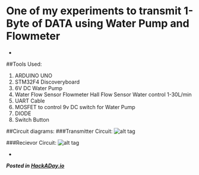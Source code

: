 # One of my experiments to transmit 1-Byte of DATA using Water Pump and Flowmeter
-
##Tools Used:
1. ARDUINO UNO
2. STM32F4 Discoveryboard
3. 6V DC Water Pump
4. Water Flow Sensor Flowmeter Hall Flow Sensor Water control 1-30L/min
5. UART Cable
6. MOSFET to control 9v DC switch for Water Pump
7. DIODE
8. Switch Button

##Circuit diagrams:
###Transmitter Circuit:
![alt tag](http://i.imgur.com/NUUahlb.png)

###Recievor Circuit:
![alt tag](http://i.imgur.com/JzvgO2Z.png)

-
***Posted in [HackADay.io](https://hackaday.io/project/19265-fluid-data-encoder-v1)***
